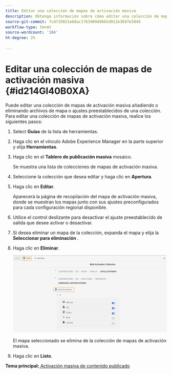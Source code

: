```yaml
---
title: Editar una colección de mapas de activación masiva
description: Obtenga información sobre cómo editar una colección de mapas de activación masiva
source-git-commit: 7cd719921e68ac1763d09d9665d912e3697e5849
workflow-type: tm+mt
source-wordcount: '184'
ht-degree: 2%

---
```



# Editar una colección de mapas de activación masiva {#id214GI40B0XA}

Puede editar una colección de mapas de activación masiva añadiendo o eliminando archivos de mapa o ajustes preestablecidos de una colección. Para editar una colección de mapas de activación masiva, realice los siguientes pasos:

1. Select **Guías** de la lista de herramientas.

1. Haga clic en el vínculo Adobe Experience Manager en la parte superior y elija **Herramientas**.

1. Haga clic en el **Tablero de publicación masiva** mosaico.

   Se muestra una lista de colecciones de mapas de activación masiva.

1. Seleccione la colección que desea editar y haga clic en **Apertura**.

1. Haga clic en **Editar**.

   Aparecerá la página de recopilación del mapa de activación masiva, donde se muestran los mapas junto con sus ajustes preconfigurados para cada configuración regional disponible.

1. Utilice el control deslizante para desactivar el ajuste preestablecido de salida que desee activar o desactivar.

1. Si desea eliminar un mapa de la colección, expanda el mapa y elija la **Seleccionar para eliminación** .

1. Haga clic en **Eliminar**.

   ![](images/bulk-activation-delete-map.png)

   El mapa seleccionado se elimina de la colección de mapas de activación masiva.

1. Haga clic en **Listo**.


**Tema principal:**[ Activación masiva de contenido publicado](conf-bulk-activation.md)

